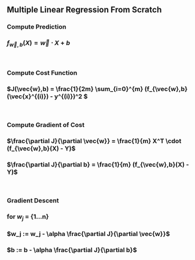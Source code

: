 ## Multiple Linear Regression From Scratch

### Compute Prediction
### $f_{\vec{w},b}(X) = \vec{w} \cdot X + b$

<br/>

### Compute Cost Function
### $J(\vec{w},b) = \frac{1}{2m} \sum_{i=0}^{m} (f_{\vec{w},b}(\vec{x}^{(i)}) - y^{(i)})^2 $

<br/>

### Compute Gradient of Cost
### $\frac{\partial J}{\partial \vec{w}} = \frac{1}{m} X^T \cdot (f_{\vec{w},b}(X) - Y)$
### $\frac{\partial J}{\partial b} = \frac{1}{m} (f_{\vec{w},b}(X) - Y)$

<br/>

### Gradient Descent
### for $w_j$ = {1...n}
### $w_j := w_j - \alpha \frac{\partial J}{\partial \vec{w}}$
### $b := b - \alpha \frac{\partial J}{\partial b}$

